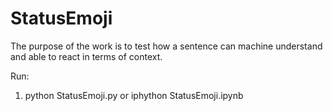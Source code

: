 # StatusEmoji
The purpose of the work is to test how a sentence can machine understand and able to react in terms of context.

Run:
1) python StatusEmoji.py or iphython StatusEmoji.ipynb
